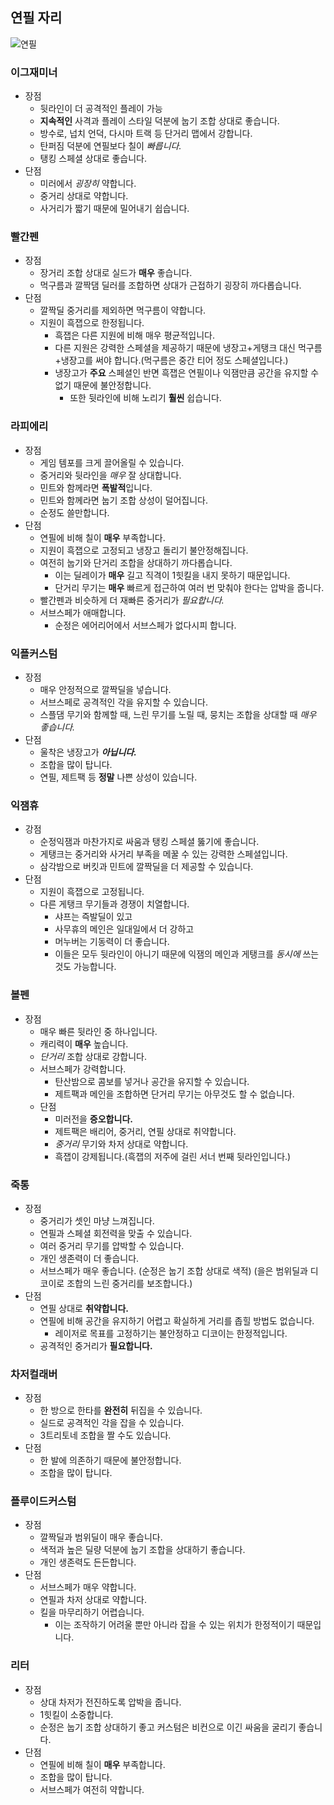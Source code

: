 ## 연필 자리

![연필]()

### 이그재미너

- 장점
  - 뒷라인이 더 공격적인 플레이 가능
  - **지속적인** 사격과 플레이 스타일 덕분에 눕기 조합 상대로 좋습니다.
  - 방수로, 넙치 언덕, 다시마 트랙 등 단거리 맵에서 강합니다.
  - 탄퍼짐 덕분에 연필보다 칠이 _빠릅니다._
  - 탱킹 스페셜 상대로 좋습니다.
- 단점
  - 미러에서 _굉장히_ 약합니다.
  - 중거리 상대로 약합니다.
  - 사거리가 짧기 때문에 밀어내기 쉽습니다.

### 빨간펜

- 장점
  - 장거리 조합 상대로 실드가 **매우** 좋습니다.
  - 먹구름과 깔짝댐 딜러를 조합하면 상대가 근접하기 굉장히 까다롭습니다.
- 단점
  - 깔짝딜 중거리를 제외하면 먹구름이 약합니다.
  - 지원이 흑잽으로 한정됩니다.
    - 흑잽은 다른 지원에 비해 매우 평균적입니다.
    - 다른 지원은 강력한 스페셜을 제공하기 때문에 냉장고+게탱크 대신 먹구름+냉장고를 써야 합니다.(먹구름은 중간 티어 정도 스페셜입니다.)
    - 냉장고가 **주요** 스페셜인 반면 흑잽은 연필이나 익잼만큼 공간을 유지할 수 없기 때문에 불안정합니다.
      - 또한 뒷라인에 비해 노리기 **훨씬** 쉽습니다.

### 라피에리

- 장점
  - 게임 템포를 크게 끌어올릴 수 있습니다.
  - 중거리와 뒷라인을 _매우_ 잘 상대합니다.
  - 민트와 함께라면 **폭발적**입니다.
  - 민트와 함께라면 눕기 조합 상성이 덜어집니다.
  - 순정도 쓸만합니다.
- 단점
  - 연필에 비해 칠이 **매우** 부족합니다.
  - 지원이 흑잽으로 고정되고 냉장고 돌리기 불안정해집니다.
  - 여전히 눕기와 단거리 조합을 상대하기 까다롭습니다.
    - 이는 딜레이가 **매우** 길고 직격이 1힛킬을 내지 못하기 때문입니다.
    - 단거리 무기는 **매우** 빠르게 접근하여 여러 번 맞춰야 한다는 압박을 줍니다.
  - 빨간펜과 비슷하게 더 재빠른 중거리가 _필요합니다._
  - 서브스페가 애매합니다.
    - 순정은 에어리어에서 서브스페가 없다시피 합니다.

### 익플커스텀

- 장점
  - 매우 안정적으로 깔짝딜을 넣습니다.
  - 서브스페로 공격적인 각을 유지할 수 있습니다.
  - 스플댐 무기와 함께할 때, 느린 무기를 노릴 때, 뭉치는 조합을 상대할 때 _매우 좋습니다._
- 단점
  - 울착은 냉장고가 **_아닙니다._**
  - 조합을 많이 탑니다.
  - 연필, 제트팩 등 **정말** 나쁜 상성이 있습니다.

### 익잼휴

- 강점
  - 순정익잼과 마찬가지로 싸움과 탱킹 스페셜 뚫기에 좋습니다.
  - 게탱크는 중거리와 사거리 부족을 메꿀 수 있는 강력한 스페셜입니다.
  - 삼각밤으로 버킷과 민트에 깔짝딜을 더 제공할 수 있습니다.
- 단점
  - 지원이 흑잽으로 고정됩니다.
  - 다른 게탱크 무기들과 경쟁이 치열합니다.
    - 샤프는 즉발딜이 있고
    - 사무휴의 메인은 일대일에서 더 강하고
    - 머누버는 기동력이 더 좋습니다.
    - 이들은 모두 뒷라인이 아니기 때문에 익잼의 메인과 게탱크를 _동시에_ 쓰는 것도 가능합니다.

### 볼펜

- 장점
  - 매우 빠른 뒷라인 중 하나입니다.
  - 캐리력이 **매우** 높습니다.
  - _단거리_ 조합 상대로 강합니다.
  - 서브스페가 강력합니다.
    - 탄산밤으로 콤보를 넣거나 공간을 유지할 수 있습니다.
    - 제트팩과 메인을 조합하면 단거리 무기는 아무것도 할 수 없습니다.
  - 단점
    - 미러전을 **증오합니다.**
    - 제트팩은 배리어, 중거리, 연필 상대로 취약합니다.
    - _중거리_ 무기와 차저 상대로 약합니다.
    - 흑잽이 강제됩니다.(흑잽의 저주에 걸린 서너 번째 뒷라인입니다.)

### 죽통

- 장점
  - 중거리가 셋인 마냥 느껴집니다.
  - 연필과 스페셜 회전력을 맞출 수 있습니다.
  - 여러 중거리 무기를 압박할 수 있습니다.
  - 개인 생존력이 더 좋습니다.
  - 서브스페가 매우 좋습니다. (순정은 눕기 조합 상대로 색적) (을은 범위딜과 디코이로 조합의 느린 중거리를 보조합니다.)
- 단점
  - 연필 상대로 **취약합니다.**
  - 연필에 비해 공간을 유지하기 어렵고 확실하게 거리를 좁힐 방법도 없습니다.
    - 레이저로 목표를 고정하기는 불안정하고 디코이는 한정적입니다.
  - 공격적인 중거리가 **필요합니다.**

### 차저컬래버

- 장점
  - 한 방으로 한타를 **완전히** 뒤집을 수 있습니다.
  - 실드로 공격적인 각을 잡을 수 있습니다.
  - 3트리토네 조합을 짤 수도 있습니다.
- 단점
  - 한 발에 의존하기 때문에 불안정합니다.
  - 조합을 많이 탑니다.

### 플루이드커스텀

- 장점
  - 깔짝딜과 범위딜이 매우 좋습니다.
  - 색적과 높은 딜량 덕분에 눕기 조합을 상대하기 좋습니다.
  - 개인 생존력도 든든합니다.
- 단점
  - 서브스페가 매우 약합니다.
  - 연필과 차저 상대로 약합니다.
  - 킬을 마무리하기 어렵습니다.
    - 이는 조작하기 어려울 뿐만 아니라 잡을 수 있는 위치가 한정적이기 때문입니다.

### 리터

- 장점
  - 상대 차저가 전진하도록 압박을 줍니다.
  - 1힛킬이 소중합니다.
  - 순정은 눕기 조합 상대하기 좋고 커스텀은 비컨으로 이긴 싸움을 굴리기 좋습니다.
- 단점
  - 연필에 비해 칠이 **매우** 부족합니다.
  - 조합을 많이 탑니다.
  - 서브스페가 여전히 약합니다.
